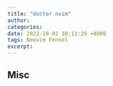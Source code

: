 ```yaml
---
title: "doctor.nvim"
author: 
categories: 
date: 2022-10-02 10:13:29 +0800
tags: Neovim Fennel
excerpt: 
---
```










## Misc



